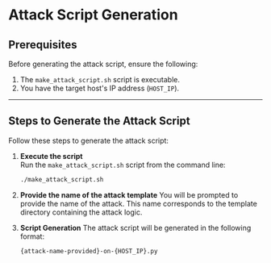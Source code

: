 # Attack Script Generation
## Prerequisites

Before generating the attack script, ensure the following:
1. The `make_attack_script.sh` script is executable.
2. You have the target host's IP address (`HOST_IP`).

---

## Steps to Generate the Attack Script

Follow these steps to generate the attack script:

1. **Execute the script**  
   Run the `make_attack_script.sh` script from the command line:
   ```bash
   ./make_attack_script.sh
    ```
2. **Provide the name of the attack template**
    You will be prompted to provide the name of the attack. This name corresponds to the template directory containing the attack logic.

3. **Script Generation**
    The attack script will be generated in the following format:
    ```bash
    {attack-name-provided}-on-{HOST_IP}.py
    ```
